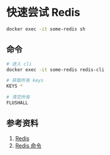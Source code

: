# 快速尝试 Redis

```bash
docker exec -it some-redis sh
```

## 命令

```bash
# 进入 cli
docker exec -it some-redis redis-cli

# 获取所有 keys
KEYS *

# 清空所有
FLUSHALL
```



## 参考资料

1. [Redis](https://redis.io/documentation)
2. [Redis 命令](https://redis.io/commands)